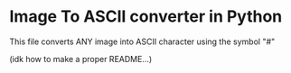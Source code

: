 # Image To ASCII converter in Python

This file converts ANY image into ASCII character using the symbol "#"

(idk how to make a proper README...)
